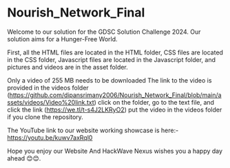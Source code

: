 # Nourish_Network_Final
Welcome to our solution for the GDSC Solution Challenge 2024.
Our solution aims for a Hunger-Free World.


First, all the HTML files are located in the HTML folder, CSS files are located in the CSS folder, Javascript files are located in the Javascript folder, and pictures and videos are in the asset folder.

Only a video of 255 MB needs to be downloaded
The link to the video is provided in the videos folder (https://github.com/dipansrimany2006/Nourish_Network_Final/blob/main/assets/videos/Video%20link.txt)
click on the folder, go to the text file, and click the link (https://we.tl/t-s4J2LKRyO2)
put the video in the videos folder if you clone the repository.

The YouTube link to our website working showcase is here:- https://youtu.be/kuwv7axRql0

Hope you enjoy our Website
And HackWave Nexus wishes you a happy day ahead 😊😊.
